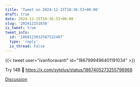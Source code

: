 ```yaml
---
title: 'Tweet on 2024-12-15T10:36:53+00:00'
draft: true
date: 2024-12-15T10:36:53+00:00
slug: '202412151036'
is_tweet: true
tweet_info:
  id: '1868123032587522407'
  type: 'reply'
  is_thread: False
---
```




{{< tweet user="ivanfioravanti" id="1867999496401191034" >}}

Try 14B 🥰 <https://x.com/sytelus/status/1867405273255796968>

[Discussion](https://x.com/sytelus/status/1868123032587522407)
